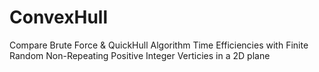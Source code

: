 # ConvexHull
Compare Brute Force & QuickHull Algorithm Time Efficiencies with Finite Random Non-Repeating Positive Integer Verticies in a 2D plane
